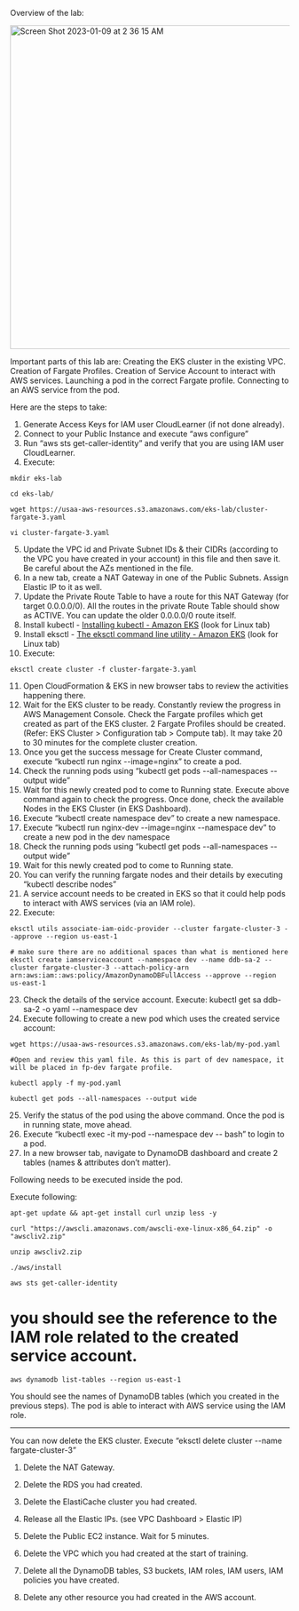 Overview of the lab:

<img width="583" alt="Screen Shot 2023-01-09 at 2 36 15 AM" src="https://user-images.githubusercontent.com/25653204/211259615-7712e681-fa84-4198-90ff-a8a124c980a6.png">


Important parts of this lab are: 
Creating the EKS cluster in the existing VPC. 
Creation of Fargate Profiles.
Creation of Service Account to interact with AWS services.
Launching a pod in the correct Fargate profile. 
Connecting to an AWS service from the pod. 

Here are the steps to take:

1. Generate Access Keys for IAM user CloudLearner (if not done already). 
1. Connect to your Public Instance and execute “aws configure”
1. Run “aws sts get-caller-identity” and verify that you are using IAM user CloudLearner.
1. Execute: 

```console
mkdir eks-lab

cd eks-lab/

wget https://usaa-aws-resources.s3.amazonaws.com/eks-lab/cluster-fargate-3.yaml

vi cluster-fargate-3.yaml
```

5. Update the VPC id and Private Subnet IDs & their CIDRs (according to the VPC you have created in your account) in this file and then save it. Be careful about the AZs mentioned in the file. 
6. In a new tab, create a NAT Gateway in one of the Public Subnets. Assign Elastic IP to it as well. 
7. Update the Private Route Table to have a route for this NAT Gateway (for target 0.0.0.0/0). All the routes in the private Route Table should show as ACTIVE. You can update the older 0.0.0.0/0 route itself.
8. Install kubectl  - [Installing kubectl - Amazon EKS](https://docs.aws.amazon.com/eks/latest/userguide/install-kubectl.html)  (look for Linux tab)
9. Install eksctl - [The eksctl command line utility - Amazon EKS](https://docs.aws.amazon.com/eks/latest/userguide/eksctl.html) (look for Linux tab)
10. Execute:
```console
eksctl create cluster -f cluster-fargate-3.yaml
```
11. Open CloudFormation & EKS in new browser tabs to review the activities happening there.
12. Wait for the EKS cluster to be ready. Constantly review the progress in AWS Management Console. Check the Fargate profiles which get created as part of the EKS cluster.  2 Fargate Profiles should be created. (Refer: EKS Cluster > Configuration tab > Compute tab). It may take 20 to 30 minutes for the complete cluster creation. 
13. Once you get the success message for Create Cluster command, execute “kubectl run nginx --image=nginx” to create a pod. 
14. Check the running pods using “kubectl get pods --all-namespaces --output wide”
15. Wait for this newly created pod to come to Running state. Execute above command again to check the progress. Once done, check the available Nodes in the EKS Cluster (in EKS Dashboard). 
16. Execute “kubectl create namespace dev” to create a new namespace.
17. Execute “kubectl run nginx-dev --image=nginx --namespace dev” to create a new pod in the dev namespace 
18. Check the running pods using “kubectl get pods --all-namespaces --output wide”
19. Wait for this newly created pod to come to Running state. 
20. You can verify the running fargate nodes and their details by executing “kubectl describe nodes” 
21. A service account needs to be created in EKS so that it could help pods to interact with AWS services (via an IAM role). 
22. Execute: 
```console
eksctl utils associate-iam-oidc-provider --cluster fargate-cluster-3 --approve --region us-east-1

# make sure there are no additional spaces than what is mentioned here
eksctl create iamserviceaccount --namespace dev --name ddb-sa-2 --cluster fargate-cluster-3 --attach-policy-arn arn:aws:iam::aws:policy/AmazonDynamoDBFullAccess --approve --region us-east-1
```

23. Check the details of the service account. Execute: 
kubectl get sa ddb-sa-2 -o yaml --namespace dev
24. Execute following to create a new pod which uses the created service account: 
```console
wget https://usaa-aws-resources.s3.amazonaws.com/eks-lab/my-pod.yaml

#Open and review this yaml file. As this is part of dev namespace, it will be placed in fp-dev fargate profile.

kubectl apply -f my-pod.yaml 

kubectl get pods --all-namespaces --output wide
```

25. Verify the status of the pod using the above command. Once the pod is in running state, move ahead. 
26. Execute “kubectl exec -it my-pod --namespace dev -- bash” to login to a pod.
27. In a new browser tab, navigate to DynamoDB dashboard and create 2 tables (names & attributes don’t matter).

Following needs to be executed inside the pod.

Execute following: 
```console
apt-get update && apt-get install curl unzip less -y

curl "https://awscli.amazonaws.com/awscli-exe-linux-x86_64.zip" -o "awscliv2.zip"

unzip awscliv2.zip

./aws/install

aws sts get-caller-identity
```
# you should see the reference to the IAM role related to the created service account.

```console
aws dynamodb list-tables --region us-east-1
```

You should see the names of DynamoDB tables (which you created in the previous steps). The pod is able to interact with AWS service using the IAM role. 

--------------------

You can now delete the EKS cluster. 
Execute “eksctl delete cluster --name fargate-cluster-3”


1. Delete the NAT Gateway.
1. Delete the RDS you had created.
1. Delete the ElastiCache cluster you had created.
1. Release all the Elastic IPs. (see VPC Dashboard > Elastic IP)

1. Delete the Public EC2 instance. Wait for 5 minutes. 

1. Delete the VPC which you had created at the start of training. 

1. Delete all the DynamoDB tables, S3 buckets, IAM roles, IAM users, IAM policies you have created. 

1. Delete any other resource you had created in the AWS account.